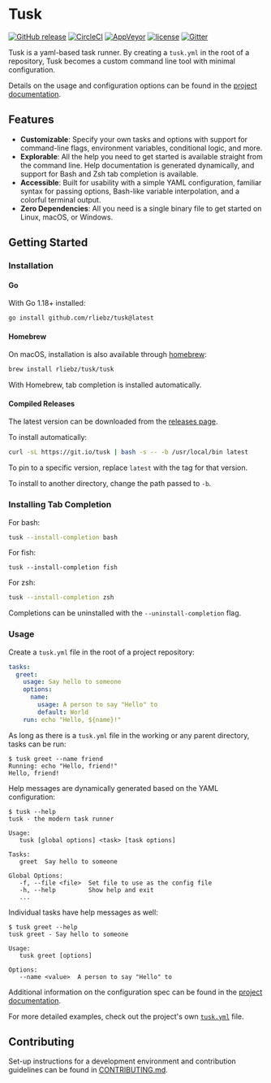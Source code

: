 # Tusk

[![GitHub release](https://img.shields.io/github/release/rliebz/tusk.svg)][releases]
[![CircleCI](https://img.shields.io/circleci/project/github/rliebz/tusk/master.svg)][circle]
[![AppVeyor](https://img.shields.io/appveyor/ci/RobertLiebowitz/tusk/master.svg?label=windows)][appveyor]
[![license](https://img.shields.io/badge/license-MIT-blue.svg)](LICENSE)
[![Gitter](https://img.shields.io/gitter/room/tusk-cli/tusk.svg)][gitter]

Tusk is a yaml-based task runner. By creating a `tusk.yml` in the root of a
repository, Tusk becomes a custom command line tool with minimal configuration.

Details on the usage and configuration options can be found in the [project
documentation][documentation].

## Features

- **Customizable**: Specify your own tasks and options with support for
  command-line flags, environment variables, conditional logic, and more.
- **Explorable**: All the help you need to get started is available straight
  from the command line. Help documentation is generated dynamically, and
  support for Bash and Zsh tab completion is available.
- **Accessible**: Built for usability with a simple YAML configuration,
  familiar syntax for passing options, Bash-like variable interpolation, and a
  colorful terminal output.
- **Zero Dependencies**: All you need is a single binary file to get started on
  Linux, macOS, or Windows.

## Getting Started

### Installation

#### Go

With Go 1.18+ installed:

```bash
go install github.com/rliebz/tusk@latest
```

#### Homebrew

On macOS, installation is also available through [homebrew][homebrew]:

```bash
brew install rliebz/tusk/tusk
```

With Homebrew, tab completion is installed automatically.

#### Compiled Releases

The latest version can be downloaded from the [releases page][releases].

To install automatically:

```bash
curl -sL https://git.io/tusk | bash -s -- -b /usr/local/bin latest
```

To pin to a specific version, replace `latest` with the tag for that version.

To install to another directory, change the path passed to `-b`.

### Installing Tab Completion

For bash:

```bash
tusk --install-completion bash
```

For fish:

```fish
tusk --install-completion fish
```

For zsh:

```zsh
tusk --install-completion zsh
```

Completions can be uninstalled with the `--uninstall-completion` flag.

### Usage

Create a `tusk.yml` file in the root of a project repository:

```yaml
tasks:
  greet:
    usage: Say hello to someone
    options:
      name:
        usage: A person to say "Hello" to
        default: World
    run: echo "Hello, ${name}!"
```

As long as there is a `tusk.yml` file in the working or any parent directory,
tasks can be run:

```text
$ tusk greet --name friend
Running: echo "Hello, friend!"
Hello, friend!
```

Help messages are dynamically generated based on the YAML configuration:

```text
$ tusk --help
tusk - the modern task runner

Usage:
   tusk [global options] <task> [task options]

Tasks:
   greet  Say hello to someone

Global Options:
   -f, --file <file>  Set file to use as the config file
   -h, --help         Show help and exit
   ...
```

Individual tasks have help messages as well:

```text
$ tusk greet --help
tusk greet - Say hello to someone

Usage:
   tusk greet [options]

Options:
   --name <value>  A person to say "Hello" to
```

Additional information on the configuration spec can be found in the [project
documentation][spec].

For more detailed examples, check out the project's own [`tusk.yml`][tusk.yml]
file.

## Contributing

Set-up instructions for a development environment and contribution guidelines
can be found in [CONTRIBUTING.md][contributing].

[appveyor]: https://ci.appveyor.com/project/RobertLiebowitz/tusk
[circle]: https://circleci.com/gh/rliebz/tusk/tree/master
[contributing]: https://github.com/rliebz/tusk/blob/master/CONTRIBUTING.md
[documentation]: https://rliebz.github.io/tusk/
[gitter]: https://gitter.im/tusk-cli/tusk
[homebrew]: https://brew.sh
[releases]: https://github.com/rliebz/tusk/releases
[spec]: https://rliebz.github.io/tusk/spec/
[tusk.yml]: https://github.com/rliebz/tusk/blob/master/tusk.yml
